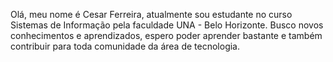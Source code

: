 Olá, meu nome é Cesar Ferreira, atualmente sou estudante no curso Sistemas de Informação pela faculdade UNA - Belo Horizonte. Busco novos conhecimentos e aprendizados, espero poder aprender bastante e também contribuir para toda comunidade da área de tecnologia.
